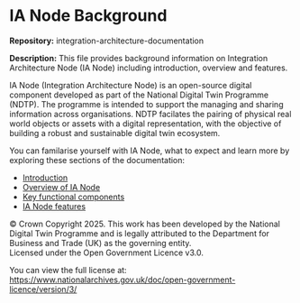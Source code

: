 # IA Node Background
**Repository:** integration-architecture-documentation 

**Description:** This file provides background information on Integration Architecture Node (IA Node) including introduction, overview and features. 

<!-- SPDX-License-Identifier: OGL-UK-3.0 -->

IA Node (Integration Architecture Node) is an open-source digital component developed as part of the National Digital Twin Programme (NDTP). The programme is intended to support the managing and sharing information across organisations. NDTP facilates the pairing of physical real world objects or assets with a digital representation, with the objective of building a robust and sustainable digital twin ecosystem.

You can familarise yourself with IA Node, what to expect and learn more by exploring these sections of the documentation:
-	[Introduction](./introduction-context.md)
- [Overview of IA Node](../integration-architecture.md#integration-architecture-overview) 
- [Key functional components](./key-functional-components.md#key-functional-components-of-an-ia-node) 
- [IA Node features](./features.md#ianode-features)


© Crown Copyright 2025. This work has been developed by the National Digital Twin Programme and is legally attributed to the Department for Business and Trade (UK) as the governing entity.  
Licensed under the Open Government Licence v3.0.  

You can view the full license at:  
https://www.nationalarchives.gov.uk/doc/open-government-licence/version/3/
